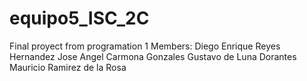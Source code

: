 # equipo5_ISC_2C
Final proyect from programation 1
Members:
Diego Enrique Reyes Hernandez
Jose Angel Carmona Gonzales
Gustavo de Luna Dorantes
Mauricio Ramirez de la Rosa
